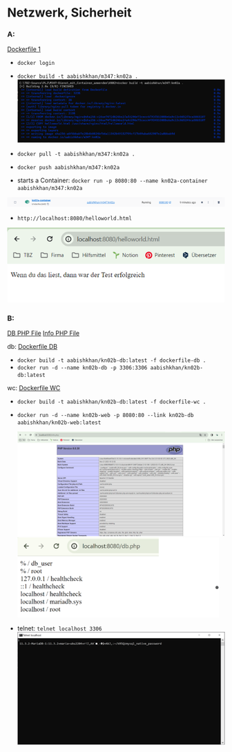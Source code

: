 # Netzwerk, Sicherheit

### A:

[Dockerfile 1](dockerfile)

- `docker login`

- `docker build -t aabishkhan/m347:kn02a .`
  ![image](https://github.com/aabishtkhh/M347-Dienst_mit_Container_anwenden/blob/main/KN02/KN02-Build.png)<br/>

- `docker pull -t aabishkhan/m347:kn02a .`

- `docker push aabishkhan/m347:kn02a`

- starts a Container:
  `docker run -p 8080:80 --name kn02a-container aabishkhan/m347:kn02a`

![image](https://github.com/aabishtkhh/M347-Dienst_mit_Container_anwenden/blob/main/KN02/KN02A-Image.png)<br/>

- `http://localhost:8080/helloworld.html`

![image](https://github.com/aabishtkhh/M347-Dienst_mit_Container_anwenden/blob/main/KN02/KN02A-Website.png)<br/>

### B:

[DB PHP File](db.php)
[Info PHP File](info.php)

db:
[Dockerfile DB](dockerfile-db)

- `docker build -t aabishkhan/kn02b-db:latest -f dockerfile-db .`
- `docker run -d --name kn02b-db -p 3306:3306 aabishkhan/kn02b-db:latest`

wc:
[Dockerfile WC](dockerfile-wc)

- `docker build -t aabishkhan/kn02b-db:latest -f dockerfile-wc .`
- `docker run -d --name kn02b-web -p 8080:80 --link kn02b-db aabishkhan/kn02b-web:latest`

  ![image](https://github.com/aabishtkhh/M347-Dienst_mit_Container_anwenden/blob/main/KN02/KN02B-PHP.png)<br/>
  ![image](https://github.com/aabishtkhh/M347-Dienst_mit_Container_anwenden/blob/main/KN02/KN02B-DB_PHP.png)<br/>

- telnet: `telnet localhost 3306`
  ![image](https://github.com/aabishtkhh/M347-Dienst_mit_Container_anwenden/blob/main/KN02/image.png)<br/>
